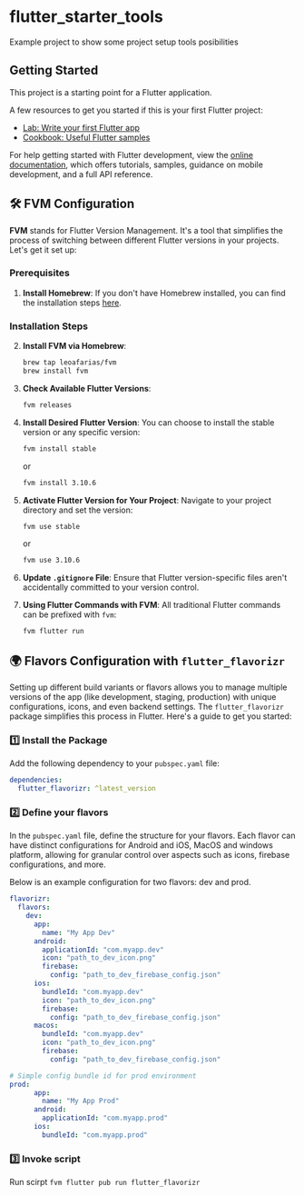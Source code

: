 # flutter_starter_tools

Example project to show some project setup tools posibilities

## Getting Started

This project is a starting point for a Flutter application.

A few resources to get you started if this is your first Flutter project:

- [Lab: Write your first Flutter app](https://docs.flutter.dev/get-started/codelab)
- [Cookbook: Useful Flutter samples](https://docs.flutter.dev/cookbook)

For help getting started with Flutter development, view the
[online documentation](https://docs.flutter.dev/), which offers tutorials,
samples, guidance on mobile development, and a full API reference.


## 🛠 FVM Configuration 

**FVM** stands for Flutter Version Management. It's a tool that simplifies the process of switching between different Flutter versions in your projects. Let's get it set up:

### Prerequisites

1. **Install Homebrew**: If you don't have Homebrew installed, you can find the installation steps [here](https://docs.brew.sh/Installation).

### Installation Steps

2. **Install FVM via Homebrew**:
    ```bash
    brew tap leoafarias/fvm
    brew install fvm
    ```

3. **Check Available Flutter Versions**:
    ```bash
    fvm releases
    ```

4. **Install Desired Flutter Version**: You can choose to install the stable version or any specific version:
    ```bash
    fvm install stable
    ```
    or
    ```bash
    fvm install 3.10.6
    ```

5. **Activate Flutter Version for Your Project**: Navigate to your project directory and set the version:
    ```bash
    fvm use stable
    ```
    or
    ```bash
    fvm use 3.10.6
    ```

6. **Update `.gitignore` File**: Ensure that Flutter version-specific files aren't accidentally committed to your version control.

7. **Using Flutter Commands with FVM**: All traditional Flutter commands can be prefixed with `fvm`:
    ```bash
    fvm flutter run
    ```



## 🌍 Flavors Configuration with `flutter_flavorizr`

Setting up different build variants or flavors allows you to manage multiple versions of the app (like development, staging, production) with unique configurations, icons, and even backend settings. The `flutter_flavorizr` package simplifies this process in Flutter. Here's a guide to get you started:

### 1️⃣ Install the Package
Add the following dependency to your `pubspec.yaml` file:

```yaml
dependencies:
  flutter_flavorizr: ^latest_version
```

### 2️⃣ Define your flavors
In the `pubspec.yaml` file, define the structure for your flavors. Each flavor can have distinct configurations for Android and iOS, MacOS and windows platform, allowing for granular control over aspects such as icons, firebase configurations, and more.

Below is an example configuration for two flavors: dev and prod.
```yaml
flavorizr:
  flavors:
    dev:
      app:
        name: "My App Dev"
      android:
        applicationId: "com.myapp.dev"
        icon: "path_to_dev_icon.png"
        firebase:
          config: "path_to_dev_firebase_config.json"
      ios:
        bundleId: "com.myapp.dev"
        icon: "path_to_dev_icon.png"
        firebase:
          config: "path_to_dev_firebase_config.json"
      macos:
        bundleId: "com.myapp.dev"
        icon: "path_to_dev_icon.png"
        firebase:
          config: "path_to_dev_firebase_config.json"

# Simple config bundle id for prod environment  
prod:
      app:
        name: "My App Prod"
      android:
        applicationId: "com.myapp.prod"
      ios:
        bundleId: "com.myapp.prod"

```

### 3️⃣ Invoke script
Run scirpt `fvm flutter pub run flutter_flavorizr`

